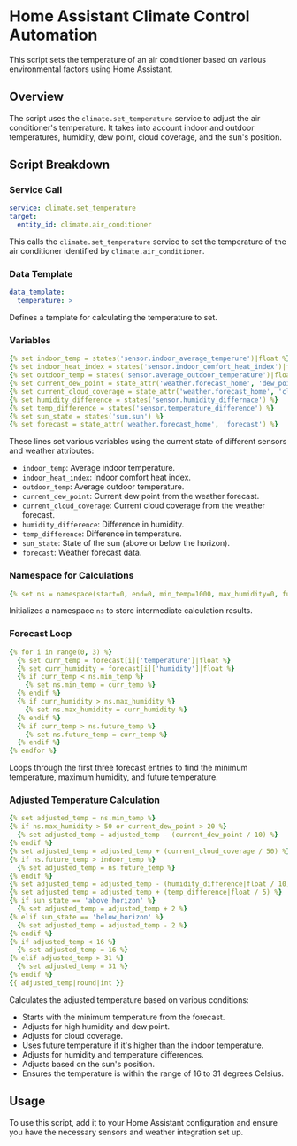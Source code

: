 # Home Assistant Climate Control Automation

This script sets the temperature of an air conditioner based on various environmental factors using Home Assistant.

## Overview

The script uses the `climate.set_temperature` service to adjust the air conditioner's temperature. It takes into account indoor and outdoor temperatures, humidity, dew point, cloud coverage, and the sun's position.

## Script Breakdown

### Service Call

```yaml
service: climate.set_temperature
target:
  entity_id: climate.air_conditioner
```

This calls the `climate.set_temperature` service to set the temperature of the air conditioner identified by `climate.air_conditioner`.

### Data Template

```yaml
data_template:
  temperature: >
```

Defines a template for calculating the temperature to set.

### Variables

```yaml
{% set indoor_temp = states('sensor.indoor_average_temperure')|float %}
{% set indoor_heat_index = states('sensor.indoor_comfort_heat_index')|float %}
{% set outdoor_temp = states('sensor.average_outdoor_temperature')|float %}
{% set current_dew_point = state_attr('weather.forecast_home', 'dew_point')|float %}
{% set current_cloud_coverage = state_attr('weather.forecast_home', 'cloud_coverage')|float %}
{% set humidity_difference = states('sensor.humidity_differnace') %}
{% set temp_difference = states('sensor.temperature_difference') %}
{% set sun_state = states('sun.sun') %}
{% set forecast = state_attr('weather.forecast_home', 'forecast') %}
```

These lines set various variables using the current state of different sensors and weather attributes:
- `indoor_temp`: Average indoor temperature.
- `indoor_heat_index`: Indoor comfort heat index.
- `outdoor_temp`: Average outdoor temperature.
- `current_dew_point`: Current dew point from the weather forecast.
- `current_cloud_coverage`: Current cloud coverage from the weather forecast.
- `humidity_difference`: Difference in humidity.
- `temp_difference`: Difference in temperature.
- `sun_state`: State of the sun (above or below the horizon).
- `forecast`: Weather forecast data.

### Namespace for Calculations

```yaml
{% set ns = namespace(start=0, end=0, min_temp=1000, max_humidity=0, future_temp=0) %}
```

Initializes a namespace `ns` to store intermediate calculation results.

### Forecast Loop

```yaml
{% for i in range(0, 3) %}
  {% set curr_temp = forecast[i]['temperature']|float %}
  {% set curr_humidity = forecast[i]['humidity']|float %}
  {% if curr_temp < ns.min_temp %}
    {% set ns.min_temp = curr_temp %}
  {% endif %}
  {% if curr_humidity > ns.max_humidity %}
    {% set ns.max_humidity = curr_humidity %}
  {% endif %}
  {% if curr_temp > ns.future_temp %}
    {% set ns.future_temp = curr_temp %}
  {% endif %}
{% endfor %}
```

Loops through the first three forecast entries to find the minimum temperature, maximum humidity, and future temperature.

### Adjusted Temperature Calculation

```yaml
{% set adjusted_temp = ns.min_temp %}
{% if ns.max_humidity > 50 or current_dew_point > 20 %}
  {% set adjusted_temp = adjusted_temp - (current_dew_point / 10) %}
{% endif %}
{% set adjusted_temp = adjusted_temp + (current_cloud_coverage / 50) %}
{% if ns.future_temp > indoor_temp %}
  {% set adjusted_temp = ns.future_temp %}
{% endif %}
{% set adjusted_temp = adjusted_temp - (humidity_difference|float / 10) %}
{% set adjusted_temp = adjusted_temp + (temp_difference|float / 5) %}
{% if sun_state == 'above_horizon' %}
  {% set adjusted_temp = adjusted_temp + 2 %}
{% elif sun_state == 'below_horizon' %}
  {% set adjusted_temp = adjusted_temp - 2 %}
{% endif %}
{% if adjusted_temp < 16 %}
  {% set adjusted_temp = 16 %}
{% elif adjusted_temp > 31 %}
  {% set adjusted_temp = 31 %}
{% endif %}
{{ adjusted_temp|round|int }}
```

Calculates the adjusted temperature based on various conditions:
- Starts with the minimum temperature from the forecast.
- Adjusts for high humidity and dew point.
- Adjusts for cloud coverage.
- Uses future temperature if it's higher than the indoor temperature.
- Adjusts for humidity and temperature differences.
- Adjusts based on the sun's position.
- Ensures the temperature is within the range of 16 to 31 degrees Celsius.

## Usage

To use this script, add it to your Home Assistant configuration and ensure you have the necessary sensors and weather integration set up.
